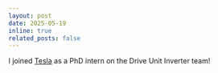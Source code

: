 ```yaml
---
layout: post
date: 2025-05-19
inline: true
related_posts: false
---
```


I joined [Tesla](https://www.tesla.com/) as a PhD intern on the Drive Unit Inverter team!
